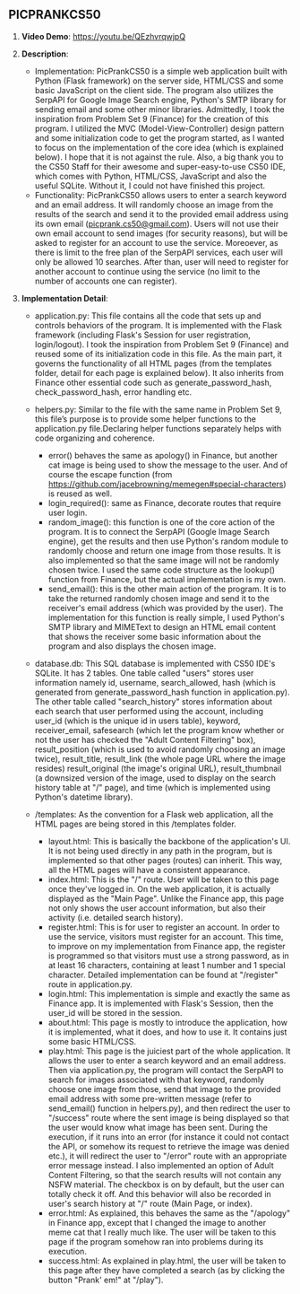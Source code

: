 ## PICPRANKCS50
1. **Video Demo**: <https://youtu.be/QEzhvrqwjpQ>

2. **Description**:
    - Implementation: PicPrankCS50 is a simple web application built with Python (Flask framework) on the server side, HTML/CSS and some basic JavaScript on the client side. The program also utilizes the SerpAPI for Google Image Search engine, Python's SMTP library for sending email and some other minor libraries. Admittedly, I took the inspiration from Problem Set 9 (Finance) for the creation of this program. I utilized the MVC (Model-View-Controller) design pattern and some initialization code to get the program started, as I wanted to focus on the implementation of the core idea (which is explained below). I hope that it is not against the rule. Also, a big thank you to the CS50 Staff for their awesome and super-easy-to-use CS50 IDE, which comes with Python, HTML/CSS, JavaScript and also the useful SQLite. Without it, I could not have finished this project.
    - Functionality: PicPrankCS50 allows users to enter a search keyword and an email address. It will randomly choose an image from the results of the search and send it to the provided email address using its own email (picprank.cs50@gmail.com). Users will not use their own email account to send images (for security reasons), but will be asked to register for an account to use the service. Moreoever, as there is limit to the free plan of the SerpAPI services, each user will only be allowed 10 searches. After than, user will need to register for another account to continue using the service (no limit to the number of accounts one can register).

3. **Implementation Detail**:
    - application.py: This file contains all the code that sets up and controls behaviors of the program. It is implemented with the Flask framework (including Flask's Session for user registration, login/logout). I took the inspiration from Problem Set 9 (Finance) and reused some of its initialization code in this file. As the main part, it governs the functionality of all HTML pages (from the templates folder, detail for each page is explained below). It also inherits from Finance other essential code such as generate_password_hash, check_password_hash, error handling etc.

    - helpers.py: Similar to the file with the same name in Problem Set 9, this file’s purpose is to provide some helper functions to the application.py file.Declaring helper functions separately helps with code organizing and coherence.
        - error() behaves the same as apology() in Finance, but another cat image is being used to show the message to the user. And of course the escape function (from <https://github.com/jacebrowning/memegen#special-characters>) is reused as well.
        - login_required(): same as Finance, decorate routes that require user login.
        - random_image(): this function is one of the core action of the program. It is to connect the SerpAPI (Google Image Search engine), get the results and then use Python's random module to randomly choose and return one image from those results. It is also implemented so that the same image will not be randomly chosen twice. I used the same code structure as the lookup() function from Finance, but the actual implementation is my own.
        - send_email(): this is the other main action of the program. It is to take the returned randomly chosen image and send it to the receiver's email address (which was provided by the user). The implementation for this function is really simple, I used Python's SMTP library and MIMEText to design an HTML email content that shows the receiver some basic information about the program and also displays the chosen image.

    - database.db: This SQL database is implemented with CS50 IDE's SQLite. It has 2 tables. One table called "users" stores user information namely id, username, search_allowed, hash (which is generated from generate_password_hash function in application.py). The other table called "search_history" stores information about each search that user performed using the account, including user_id (which is the unique id in users table), keyword, receiver_email, safesearch (which let the program know whether or not the user has checked the "Adult Content Filtering" box), result_position (which is used to avoid randomly choosing an image twice), result_title, result_link (the whole page URL where the image resides) result_original (the image's original URL), result_thumbnail (a downsized version of the image, used to display on the search history table at "/" page), and time (which is implemented using Python's datetime library).

    - /templates: As the convention for a Flask web application, all the HTML pages are being stored in this /templates folder.
        - layout.html: This is basically the backbone of the application's UI. It is not being used directly in any path in the program, but is implemented so that other pages (routes) can inherit. This way, all the HTML pages will have a consistent appearance.
        - index.html: This is the "/" route. User will be taken to this page once they've logged in. On the web application, it is actually displayed as the "Main Page". Unlike the Finance app, this page not only shows the user account information, but also their activity (i.e. detailed search history).
        - register.html: This is for user to register an account. In order to use the service, visitors must register for an account. This time, to improve on my implementation from Finance app, the register is programmed so that visitors must use a strong password, as in at least 16 characters, containing at least 1 number and 1 special character. Detailed implementation can be found at "/register" route in application.py.
        - login.html: This implementation is simple and exactly the same as Finance app. It is implemented with Flask's Session, then the user_id will be stored in the session.
        - about.html: This page is mostly to introduce the application, how it is implemented, what it does, and how to use it. It contains just some basic HTML/CSS.
        - play.html: This page is the juiciest part of the whole application. It allows the user to enter a search keyword and an email address. Then via application.py, the program will contact the SerpAPI to search for images associated with that keyword, randomly choose one image from those, send that image to the provided email address with some pre-written message (refer to send_email() function in helpers.py), and then redirect the user to "/success" route where the sent image is being displayed so that the user would know what image has been sent. During the execution, if it runs into an error (for instance it could not contact the API, or somehow its request to retrieve the image was denied etc.), it will redirect the user to "/error" route with an appropriate error message instead. I also implemented an option of Adult Content Filtering, so that the search results will not contain any NSFW material. The checkbox is on by default, but the user can totally check it off. And this behavior will also be recorded in user's search history at "/" route (Main Page, or index).
        - error.html: As explained, this behaves the same as the "/apology" in Finance app, except that I changed the image to another meme cat that I really much like. The user will be taken to this page if the program somehow ran into problems during its execution.
        - success.html: As explained in play.html, the user will be taken to this page after they have completed a search (as by clicking the button "Prank' em!" at "/play").